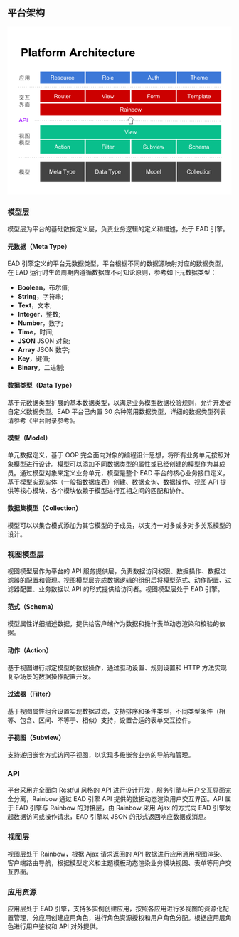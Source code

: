 ## 平台架构

![平台架构](..\images\platform-architecture.png)

### 模型层

模型层为平台的基础数据定义层，负责业务逻辑的定义和描述，处于 EAD 引擎。

#### 元数据（Meta Type）

EAD 引擎定义的平台元数据类型，平台根据不同的数据源映射对应的数据类型，在 EAD 运行时生命周期内遵循数据库不可知论原则，参考如下元数据类型：

- **Boolean**，布尔值;
- **String**，字符串;
- **Text**，文本;
- **Integer**，整数;
- **Number**，数字;
- **Time**，时间;
- **JSON** JSON 对象;
- **Array** JSON 数字;
- **Key**，键值;
- **Binary**，二进制;

#### 数据类型（Data Type）

基于元数据类型扩展的基本数据类型，以满足业务模型数据校验规则，允许开发者自定义数据类型。EAD 平台已内置 30 余种常用数据类型，详细的数据类型列表请参考《平台附录参考》。

#### 模型（Model）

单元数据定义，基于 OOP 完全面向对象的编程设计思想，将所有业务单元按照对象模型进行设计。模型可以添加不同数据类型的属性或已经创建的模型作为其成员。通过模型对象来定义业务单元，模型是整个 EAD 平台的核心业务接口定义，基于模型实现实体（一般指数据库表）创建、数据查询、数据操作、视图 API 提供等核心模块，各个模块依赖于模型进行互相之间的匹配和协作。

#### 数据集模型（Collection）

模型可以以集合模式添加为其它模型的子成员，以支持一对多或多对多关系模型的设计。

### 视图模型层

视图模型层作为平台的 API 服务提供层，负责数据访问权限、数据操作、数据过滤器的配置和管理。视图模型层完成数据逻辑的组织后将模型范式、动作配置、过滤器配置、业务数据以 API 的形式提供给访问者。视图模型层处于 EAD 引擎。

#### 范式（Schema）

模型属性详细描述数据，提供给客户端作为数据和操作表单动态渲染和校验的依据。

#### 动作（Action）

基于视图进行绑定模型的数据操作，通过驱动设置、规则设置和 HTTP 方法实现复杂场景的数据操作配置开发。

#### 过滤器（Filter）

基于视图属性组合设置实现数据过滤，支持排序和条件类型，不同类型条件（相等、包含、区间、不等于、相似）支持，设置合适的表单交互控件。

#### 子视图（Subview）

支持递归嵌套方式访问子视图，以实现多级嵌套业务的导航和管理。

### API

平台采用完全面向 Restful 风格的 API 进行设计开发，服务引擎与用户交互界面完全分离，Rainbow 通过 EAD 引擎 API 提供的数据动态渲染用户交互界面。API 属于 EAD 引擎与 Rainbow 的对接层，由 Rainbow 采用 Ajax 的方式向 EAD 引擎发起数据访问或操作请求，EAD 引擎以 JSON 的形式返回响应数据或消息。

### 视图层

视图层处于 Rainbow，根据 Ajax 请求返回的 API 数据进行应用通用视图渲染、客户端路由导航，根据模型定义和主题模板动态渲染业务模块视图、表单等用户交互界面。 

### 应用资源

应用层处于 EAD 引擎，支持多实例创建应用，按照各应用进行多视图的资源化配置管理，分应用创建应用角色，进行角色资源授权和用户角色分配。根据应用层角色进行用户鉴权和 API 对外提供。